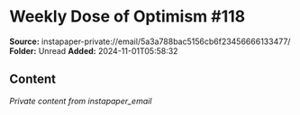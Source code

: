 # Weekly Dose of Optimism #118

**Source:** instapaper-private://email/5a3a788bac5156cb6f23456666133477/
**Folder:** Unread
**Added:** 2024-11-01T05:58:32




## Content
*Private content from instapaper_email*
